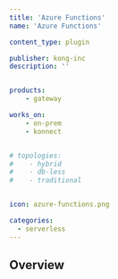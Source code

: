 ```yaml
---
title: 'Azure Functions'
name: 'Azure Functions'

content_type: plugin

publisher: kong-inc
description: ''


products:
    - gateway

works_on:
    - on-prem
    - konnect


# topologies:
#    - hybrid
#    - db-less
#    - traditional


icon: azure-functions.png

categories:
  - serverless
---
```


## Overview
